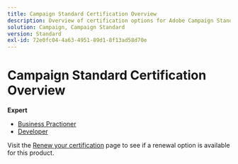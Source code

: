 ```yaml
---
title: Campaign Standard Certification Overview
description: Overview of certification options for Adobe Campaign Standard
solution: Campaign, Campaign Standard
version: Standard
exl-id: 72e0fc04-4a63-4951-89d1-8f13ad58d70e
---
```

# Campaign Standard Certification Overview

**Expert**

* [Business Practioner](/help/certifications/acs/acs-e-business.md) <!--AD0-E307-->
* [Developer](/help/certifications/acs/acs-e-developer.md) <!--AD0-E306-->

Visit the [Renew your certification](/help/certifications/renew.md) page to see if a renewal option is available for this product.
